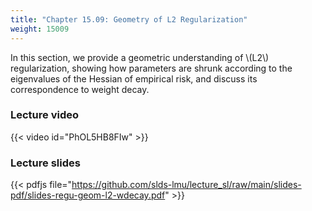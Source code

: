 ```yaml
---
title: "Chapter 15.09: Geometry of L2 Regularization"
weight: 15009
---
```

In this section, we provide a geometric understanding of \\(L2\\) regularization, showing how parameters are shrunk according to the eigenvalues of the Hessian of empirical risk, and discuss its correspondence to weight decay. 

<!--more-->

### Lecture video

{{< video id="PhOL5HB8FIw" >}}

### Lecture slides

{{< pdfjs file="https://github.com/slds-lmu/lecture_sl/raw/main/slides-pdf/slides-regu-geom-l2-wdecay.pdf" >}}
